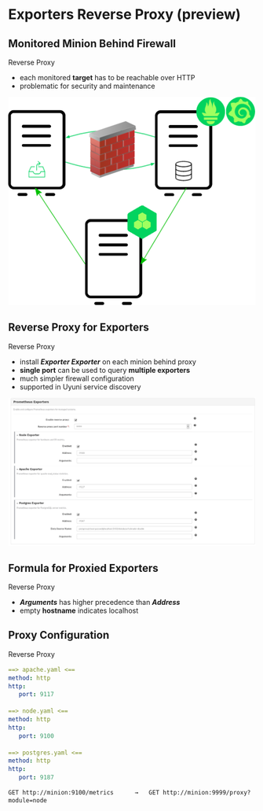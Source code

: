 <!-- .slide: data-state="divider" id="proxy-cover" data-timing="20s" data-menu-title="Reverse Proxy" -->
# Exporters Reverse Proxy (preview)


<!-- .slide: data-state="normal" id="firewall" data-timing="20s" data-menu-title="Minions Behind Firewall" -->
## Monitored Minion Behind Firewall

<div class="breadcrumbs">Reverse Proxy</div>

* each monitored **target** has to be reachable over HTTP
* problematic for security and maintenance

<!-- .element class="col1" -->

![Firewall](images/firewall.png)

<!-- .element class="col2" -->


<!-- .slide: data-state="normal" id="proxy" data-timing="20s" data-menu-title="Proxy Mapping" -->
## Reverse Proxy for Exporters

<div class="breadcrumbs">Reverse Proxy</div>

* install **_Exporter Exporter_** on each minion behind proxy
* **single port** can be used to query **multiple exporters**
* much simpler firewall configuration
* supported in Uyuni service discovery


<!-- .slide: data-state="normal" class="full-screen" id="proxy-formula" data-timing="20s" data-menu-title="Exporters Formula" -->
<img src="images/exporters_formula.png">


<!-- .slide: data-state="normal" id="proxy-formula-2" data-timing="20s" data-menu-title="Exporters Formula" -->
## Formula for Proxied Exporters

<div class="breadcrumbs">Reverse Proxy</div>

* **_Arguments_** has higher precedence than **_Address_**
* empty **hostname** indicates localhost


<!-- .slide: data-state="normal" id="proxy-configuration" data-timing="20s" data-menu-title="Proxy Configuration" -->
## Proxy Configuration

<div class="breadcrumbs">Reverse Proxy</div>

```yaml
==> apache.yaml <==
method: http
http:
   port: 9117

==> node.yaml <==
method: http
http:
   port: 9100

==> postgres.yaml <==
method: http
http:
   port: 9187
```

```
GET http://minion:9100/metrics		→	GET http://minion:9999/proxy?module=node
```
